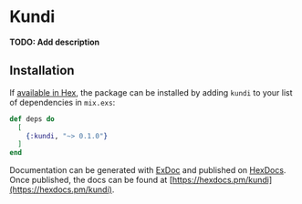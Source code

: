 # Kundi

**TODO: Add description**

## Installation

If [available in Hex](https://hex.pm/docs/publish), the package can be installed
by adding `kundi` to your list of dependencies in `mix.exs`:

```elixir
def deps do
  [
    {:kundi, "~> 0.1.0"}
  ]
end
```

Documentation can be generated with [ExDoc](https://github.com/elixir-lang/ex_doc)
and published on [HexDocs](https://hexdocs.pm). Once published, the docs can
be found at [https://hexdocs.pm/kundi](https://hexdocs.pm/kundi).

